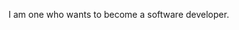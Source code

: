 I am one who wants to become a software developer.

<!---
leechangheelee/leechangheelee is a ✨ special ✨ repository because its `README.md` (this file) appears on your GitHub profile.
You can click the Preview link to take a look at your changes.
--->
